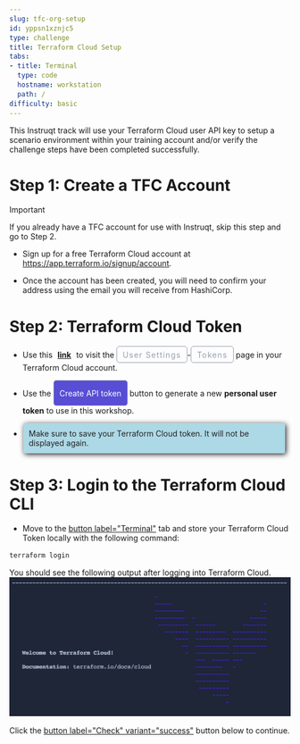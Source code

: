 ```yaml
---
slug: tfc-org-setup
id: yppsn1xznjc5
type: challenge
title: Terraform Cloud Setup
tabs:
- title: Terminal
  type: code
  hostname: workstation
  path: /
difficulty: basic
---
```

<style>
  m {
    display: inline-flex;
    color: white;
    background-color: #584ED5;
    align-items: center;
    justify-content: center;
    font-size: 14px;
    padding: 10px;
    height: 24px;
    border-radius: 5px;
    border: 1px solid rgba(151,159,175,1);
  }

  x {
    display: inline-flex;
    border-radius: 5px;
    border: 1px solid rgba(151,159,175,1);
    /* background-color: rgba(151,159,175,1); */
    /* background-color: rgba(30,38,55,1); */
    color: rgba(151,159,175,1);
    padding: 2px 10px 2px 10px;
    font-size: 14px;
    letter-spacing: 1.2px;
    align-items: center;
    justify-content: center;
    height: 24px;
  }

o {
  color:#BA55D3;
  padding: 0 5px;
  font-weight: bold;
  text-decoration: none;
}

o:hover {
  text-decoration: underline;
}

lb {
  display: flex;
  color: #222;
  background-color: lightblue;
  padding: 10px;
  margin: 10px 10px 10px 1px;
  border-radius: 3px;
  box-shadow: 2px 2px 10px;
}

</style>

This Instruqt track will use your Terraform Cloud user API key to setup a scenario environment within your training account and/or verify the challenge steps have been completed successfully.

Step 1: Create a TFC Account
===

> [!IMPORTANT]
> If you already have a TFC account for use with Instruqt, skip this step and go to Step 2.

- Sign up for a free Terraform Cloud account at https://app.terraform.io/signup/account.

- Once the account has been created, you will need to confirm your address using the email you will receive from HashiCorp.

Step 2: Terraform Cloud Token
===

- Use this <o>[link](https://app.terraform.io/app/settings/tokens?source=terraform-login)</o> to visit the <x>User Settings</x>-<x>Tokens</x> page in your Terraform Cloud account.

- Use the <m>Create API token</m> button to generate a new **personal user token** to use in this workshop.

- <lb>Make sure to save your Terraform Cloud token. It will not be displayed again.</lb>

Step 3: Login to the Terraform Cloud CLI
===

- Move to the [button label="Terminal"](tab-0) tab and store your Terraform Cloud Token locally with the following command:

```bash
terraform login


```

You should see the following output after logging into Terraform Cloud.
![tfc-terminal-welcome](../assets/tfc-terminal-welcome.png)

Click the [button label="Check" variant="success"](https://) button below to continue.